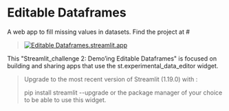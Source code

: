 # Editable Dataframes

A web app to fill missing values in datasets. Find the project at #
>[![Editable Dataframes.streamlit.app](https://static.streamlit.io/badges/streamlit_badge_black_white.svg)](https://streamlit_ch_2.streamlit.app)

This "Streamlit_challenge 2: Demo’ing Editable Dataframes" is focused on building and sharing apps that use the st.experimental_data_editor widget.

> Upgrade to the most recent version of Streamlit (1.19.0) with :
> 
> pip install streamlit --upgrade 
> or the package manager of your choice to be able to use this widget.
> 
